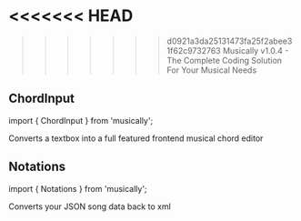<<<<<<< HEAD
=======
  
>>>>>>> d0921a3da25131473fa25f2abee31f62c9732763
Musically v1.0.4 - The Complete Coding Solution For Your Musical Needs

## ChordInput

  import { ChordInput } from 'musically';

  Converts a textbox into a full featured frontend musical chord editor 
  
## Notations

  import { Notations } from 'musically';

  Converts your JSON song data back to xml    

